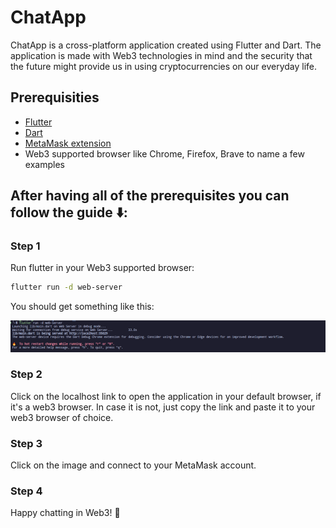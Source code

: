 # ChatApp

ChatApp is a cross-platform application created using Flutter and Dart. The application is made with Web3 technologies in mind and the security that the future might provide us in using cryptocurrencies on our everyday life.

## Prerequisities

- [Flutter](https://docs.flutter.dev/get-started/install)
- [Dart](https://dart.dev/get-dart)
- [MetaMask extension](https://metamask.io/download/)
- Web3 supported browser like Chrome, Firefox, Brave to name a few examples

## After having all of the prerequisites you can follow the guide ⬇️:

### Step 1

Run flutter in your Web3 supported browser:

```bash
flutter run -d web-server
```

You should get something like this:

![Run Command](readme_images/run_command.png)

### Step 2

Click on the localhost link to open the application in your default browser, if it's a web3 browser. In case it is not, just copy the link and paste it to your web3 browser of choice.

### Step 3

Click on the image and connect to your MetaMask account.

### Step 4

Happy chatting in Web3! 🤗
